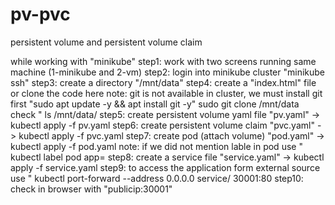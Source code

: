 # pv-pvc
persistent volume and persistent volume claim

while working with "minikube"
step1: work with two screens running same machine (1-minikube and 2-vm)
step2: login into minikube cluster "minikube ssh"
step3: create a directory "/mnt/data"
step4: create a "index.html" file or clone the code here 
      note: git is not available in cluster, we must install git first "sudo apt update -y && apt install git -y"
            sudo git clone <url> /mnt/data
            check " ls /mnt/data/
step5: create persistent volume yaml file "pv.yaml"
        -> kubectl apply -f pv.yaml
step6: create persistent volume claim "pvc.yaml"
        -> kubectl apply -f pvc.yaml
step7: create pod (attach volume) "pod.yaml"
        -> kubectl apply -f pod.yaml
      note: if we did not mention lable in pod use " kubectl label pod <pod-name> app=<label-name>
step8: create a service file "service.yaml"
        -> kubectl apply -f service.yaml
step9: to access the application form external source use
        " kubectl  port-forward --address 0.0.0.0 service/<service-name> 30001:80
step10: check in browser with "publicip:30001"
  
        
